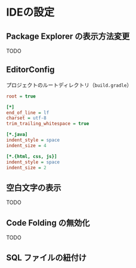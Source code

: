 # IDEの設定

## Package Explorer の表示方法変更

TODO

## EditorConfig

プロジェクトのルートディレクトリ（```build.gradle```）

```ini
root = true

[*]
end_of_line = lf
charset = utf-8
trim_trailing_whitespace = true

[*.java]
indent_style = space
indent_size = 4

[*.{html, css, js}]
indent_style = space
indent_size = 2
```

## 空白文字の表示

TODO

## Code Folding の無効化

TODO

## SQL ファイルの紐付け



